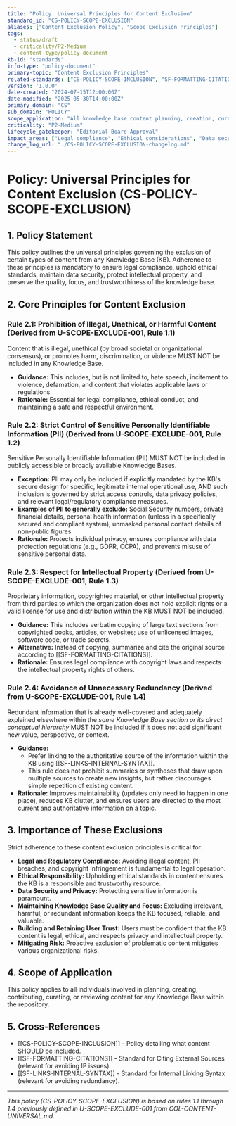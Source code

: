```yaml
---
title: "Policy: Universal Principles for Content Exclusion"
standard_id: "CS-POLICY-SCOPE-EXCLUSION"
aliases: ["Content Exclusion Policy", "Scope Exclusion Principles"]
tags:
  - status/draft
  - criticality/P2-Medium
  - content-type/policy-document
kb-id: "standards"
info-type: "policy-document"
primary-topic: "Content Exclusion Principles"
related-standards: ["CS-POLICY-SCOPE-INCLUSION", "SF-FORMATTING-CITATIONS", "SF-LINKS-INTERNAL-SYNTAX"]
version: '1.0.0'
date-created: "2024-07-15T12:00:00Z"
date-modified: "2025-05-30T14:00:00Z"
primary_domain: "CS"
sub_domain: "POLICY"
scope_application: "All knowledge base content planning, creation, curation, and review activities."
criticality: "P2-Medium"
lifecycle_gatekeeper: "Editorial-Board-Approval"
impact_areas: ["Legal compliance", "Ethical considerations", "Data security", "KB quality and focus", "User trust"]
change_log_url: "./CS-POLICY-SCOPE-EXCLUSION-changelog.md"
---
```

# Policy: Universal Principles for Content Exclusion (CS-POLICY-SCOPE-EXCLUSION)

## 1. Policy Statement

This policy outlines the universal principles governing the exclusion of certain types of content from any Knowledge Base (KB). Adherence to these principles is mandatory to ensure legal compliance, uphold ethical standards, maintain data security, protect intellectual property, and preserve the quality, focus, and trustworthiness of the knowledge base.

## 2. Core Principles for Content Exclusion

### Rule 2.1: Prohibition of Illegal, Unethical, or Harmful Content (Derived from U-SCOPE-EXCLUDE-001, Rule 1.1)
Content that is illegal, unethical (by broad societal or organizational consensus), or promotes harm, discrimination, or violence MUST NOT be included in any Knowledge Base.
*   **Guidance:** This includes, but is not limited to, hate speech, incitement to violence, defamation, and content that violates applicable laws or regulations.
*   **Rationale:** Essential for legal compliance, ethical conduct, and maintaining a safe and respectful environment.

### Rule 2.2: Strict Control of Sensitive Personally Identifiable Information (PII) (Derived from U-SCOPE-EXCLUDE-001, Rule 1.2)
Sensitive Personally Identifiable Information (PII) MUST NOT be included in publicly accessible or broadly available Knowledge Bases.
*   **Exception:** PII may only be included if explicitly mandated by the KB's secure design for specific, legitimate internal operational use, AND such inclusion is governed by strict access controls, data privacy policies, and relevant legal/regulatory compliance measures.
*   **Examples of PII to generally exclude:** Social Security numbers, private financial details, personal health information (unless in a specifically secured and compliant system), unmasked personal contact details of non-public figures.
*   **Rationale:** Protects individual privacy, ensures compliance with data protection regulations (e.g., GDPR, CCPA), and prevents misuse of sensitive personal data.

### Rule 2.3: Respect for Intellectual Property (Derived from U-SCOPE-EXCLUDE-001, Rule 1.3)
Proprietary information, copyrighted material, or other intellectual property from third parties to which the organization does not hold explicit rights or a valid license for use and distribution within the KB MUST NOT be included.
*   **Guidance:** This includes verbatim copying of large text sections from copyrighted books, articles, or websites; use of unlicensed images, software code, or trade secrets.
*   **Alternative:** Instead of copying, summarize and cite the original source according to [[SF-FORMATTING-CITATIONS]].
*   **Rationale:** Ensures legal compliance with copyright laws and respects the intellectual property rights of others.

### Rule 2.4: Avoidance of Unnecessary Redundancy (Derived from U-SCOPE-EXCLUDE-001, Rule 1.4)
Redundant information that is already well-covered and adequately explained elsewhere within the *same Knowledge Base section or its direct conceptual hierarchy* MUST NOT be included if it does not add significant new value, perspective, or context.
*   **Guidance:**
    *   Prefer linking to the authoritative source of the information within the KB using [[SF-LINKS-INTERNAL-SYNTAX]].
    *   This rule does not prohibit summaries or syntheses that draw upon multiple sources to create new insights, but rather discourages simple repetition of existing content.
*   **Rationale:** Improves maintainability (updates only need to happen in one place), reduces KB clutter, and ensures users are directed to the most current and authoritative information on a topic.

## 3. Importance of These Exclusions

Strict adherence to these content exclusion principles is critical for:

*   **Legal and Regulatory Compliance:** Avoiding illegal content, PII breaches, and copyright infringement is fundamental to legal operation.
*   **Ethical Responsibility:** Upholding ethical standards in content ensures the KB is a responsible and trustworthy resource.
*   **Data Security and Privacy:** Protecting sensitive information is paramount.
*   **Maintaining Knowledge Base Quality and Focus:** Excluding irrelevant, harmful, or redundant information keeps the KB focused, reliable, and valuable.
*   **Building and Retaining User Trust:** Users must be confident that the KB content is legal, ethical, and respects privacy and intellectual property.
*   **Mitigating Risk:** Proactive exclusion of problematic content mitigates various organizational risks.

## 4. Scope of Application

This policy applies to all individuals involved in planning, creating, contributing, curating, or reviewing content for any Knowledge Base within the repository.

## 5. Cross-References
- [[CS-POLICY-SCOPE-INCLUSION]] - Policy detailing what content SHOULD be included.
- [[SF-FORMATTING-CITATIONS]] - Standard for Citing External Sources (relevant for avoiding IP issues).
- [[SF-LINKS-INTERNAL-SYNTAX]] - Standard for Internal Linking Syntax (relevant for avoiding redundancy).

---
*This policy (CS-POLICY-SCOPE-EXCLUSION) is based on rules 1.1 through 1.4 previously defined in U-SCOPE-EXCLUDE-001 from COL-CONTENT-UNIVERSAL.md.*
